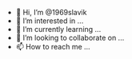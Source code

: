 - 👋 Hi, I’m @1969slavik
- 👀 I’m interested in ...
- 🌱 I’m currently learning ...
- 💞️ I’m looking to collaborate on ...
- 📫 How to reach me ...

<!---
1969slavik/1969slavik is a ✨ special ✨ repository because its `README.md` (this file) appears on your GitHub profile.
You can click the Preview link to take a look at your changes.
--->
